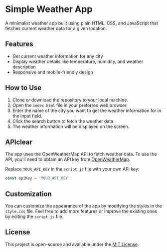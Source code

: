 # Simple Weather App

A minimalist weather app built using plain HTML, CSS, and JavaScript that fetches current weather data for a given location.

## Features

- Get current weather information for any city
- Display weather details like temperature, humidity, and weather description
- Responsive and mobile-friendly design

## How to Use

1. Clone or download the repository to your local machine.
2. Open the `index.html` file in your preferred web browser.
3. Enter the name of the city you want to get the weather information for in the input field.
4. Click the search button to fetch the weather data.
5. The weather information will be displayed on the screen.

## APIclear

The app uses the OpenWeatherMap API to fetch weather data. To use the API, you'll need to obtain an API key from [OpenWeatherMap](https://openweathermap.org/api).

Replace `YOUR_API_KEY` in the `script.js` file with your own API key:

```javascript
const apiKey = 'YOUR_API_KEY';
```

## Customization

You can customize the appearance of the app by modifying the styles in the `style.css` file. Feel free to add more features or improve the existing ones by editing the `script.js` file.

## License

This project is open-source and available under the [MIT License](https://opensource.org/licenses/MIT).

